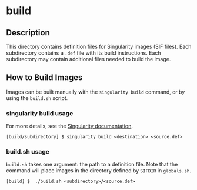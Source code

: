 # build 

## Description
This directory contains definition files for Singularity images (SIF files). Each subdirectory contains a `.def` file with its build instructions. Each subdirectory may contain additional files needed to build the image.

## How to Build Images
Images can be built manually with the `singularity build` command, or by using the `build.sh` script. 

### singularity build usage
For more details, see the [Singularity documentation](https://singularity.lbl.gov/docs-build-container).

`[build/subdirectory] $ singularity build <destination> <source.def> `

### build.sh usage
`build.sh` takes one argument: the path to a definition file. Note that the command will place images in the directory defined by `SIFDIR` in `globals.sh`.

`[build] $  ./build.sh <subdirectory>/<source.def>`
